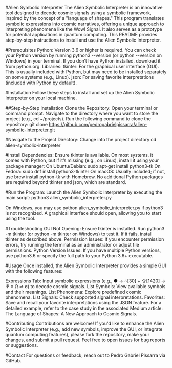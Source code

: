 #Alien Symbolic Interpreter
The Alien Symbolic Interpreter is an innovative tool designed to decode cosmic signals using a symbolic framework, inspired by the concept of a "language of shapes." This program translates symbolic expressions into cosmic narratives, offering a unique approach to interpreting phenomena like the Wow! Signal. It also serves as a prototype for potential applications in quantum computing. This README provides step-by-step instructions to install and use the Alien Symbolic Interpreter.

#Prerequisites
Python: Version 3.6 or higher is required. You can check your Python version by running python3 --version (or python --version on Windows) in your terminal. If you don’t have Python installed, download it from python.org.
Libraries:
tkinter: For the graphical user interface (GUI). This is usually included with Python, but may need to be installed separately on some systems (e.g., Linux).
json: For saving favorite interpretations (included with Python by default).


#Installation
Follow these steps to install and set up the Alien Symbolic Interpreter on your local machine.

##Step-by-Step Installation
Clone the Repository:
Open your terminal or command prompt.
Navigate to the directory where you want to store the project (e.g., cd ~/projects).
Run the following command to clone the repository:
git clone https://github.com/pedrogabrielpissarra/alien-symbolic-interpreter.git

#Navigate to the Project Directory:
Change into the project directory
cd alien-symbolic-interpreter

#Install Dependencies:
Ensure tkinter is available. On most systems, it comes with Python, but if it’s missing (e.g., on Linux), install it using your package manager:
On Ubuntu/Debian: sudo apt-get install python3-tk
On Fedora: sudo dnf install python3-tkinter
On macOS: Usually included; if not, use brew install python-tk with Homebrew.
No additional Python packages are required beyond tkinter and json, which are standard.

#Run the Program:
Launch the Alien Symbolic Interpreter by executing the main script:
python3 alien_symbolic_interpreter.py

On Windows, you may use python alien_symbolic_interpreter.py if python3 is not recognized.
A graphical interface should open, allowing you to start using the tool.

#Troubleshooting
GUI Not Opening: Ensure tkinter is installed. Run python3 -m tkinter (or python -m tkinter on Windows) to test it. If it fails, install tkinter as described above.
Permission Issues: If you encounter permission errors, try running the terminal as an administrator or adjust file permissions.
Python Version Issues: If you have multiple Python versions, use python3.6 or specify the full path to your Python 3.6+ executable.

#Usage
Once installed, the Alien Symbolic Interpreter provides a simple GUI with the following features:

Expressions Tab: Input symbolic expressions (e.g., ● → ∴[30] + ⇧[1420] → Ψ × Ω ⇌ ∅) to decode cosmic signals.
List Symbols: View available symbols and their meanings.
List Phenomena: Explore predefined cosmic phenomena.
List Signals: Check supported signal interpretations.
Favorites: Save and recall your favorite interpretations using the JSON feature.
For a detailed example, refer to the case study in the associated Medium article: The Language of Shapes: A New Approach to Cosmic Signals.

#Contributing
Contributions are welcome! If you'd like to enhance the Alien Symbolic Interpreter (e.g., add new symbols, improve the GUI, or integrate quantum computing features), please fork the repository, make your changes, and submit a pull request. Feel free to open issues for bug reports or suggestions.

#Contact
For questions or feedback, reach out to Pedro Gabriel Pissarra via GitHub.
